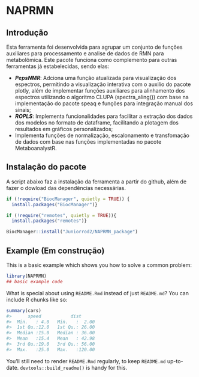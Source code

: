
<!-- README.md is generated from README.Rmd. Please edit that file -->

# NAPRMN

<!-- badges: start -->
<!-- badges: end -->

## Introdução

Esta ferramenta foi desenvolvida para agrupar um conjunto de funções
auxiliares para processamento e analise de dados de RMN para
metabolômica. Este pacote funciona como complemento para outras
ferramentas já estabelecidas, sendo elas:

- ***PepsNMR***: Adciona uma função atualizada para visualização dos
  espectros, permitindo a visualização interativa com o auxilio do
  pacote plotly, além de implementar funções auxiliares para alinhamento
  dos espectros utilizando o algoritmo CLUPA (spectra_aling()) com base
  na implementação do pacote speaq e funções para integração manual dos
  sinais;
- ***ROPLS***: Implementa funcionalidades para facilitar a extração dos
  dados dos modelos no formato de dataframe, facilitando a plotagem dos
  resultados em gráficos personalizados;
- Implementa funções de normalização, escalonamento e transfomação de
  dados com base nas funções implementadas no pacote MetaboanalystR.

## Instalação do pacote

A script abaixo faz a instalação da ferramenta a partir do github, além
de fazer o dowload das dependências necessárias.

``` r
if (!require("BiocManager", quietly = TRUE)) {
  install.packages("BiocManager")}

if (!require("remotes", quietly = TRUE)){
  install.packages("remotes")}

BiocManager::install("Juniorrod2/NAPRMN_package")
```

## Example (Em construção)

This is a basic example which shows you how to solve a common problem:

``` r
library(NAPRMN)
## basic example code
```

What is special about using `README.Rmd` instead of just `README.md`?
You can include R chunks like so:

``` r
summary(cars)
#>      speed           dist       
#>  Min.   : 4.0   Min.   :  2.00  
#>  1st Qu.:12.0   1st Qu.: 26.00  
#>  Median :15.0   Median : 36.00  
#>  Mean   :15.4   Mean   : 42.98  
#>  3rd Qu.:19.0   3rd Qu.: 56.00  
#>  Max.   :25.0   Max.   :120.00
```

You’ll still need to render `README.Rmd` regularly, to keep `README.md`
up-to-date. `devtools::build_readme()` is handy for this.
